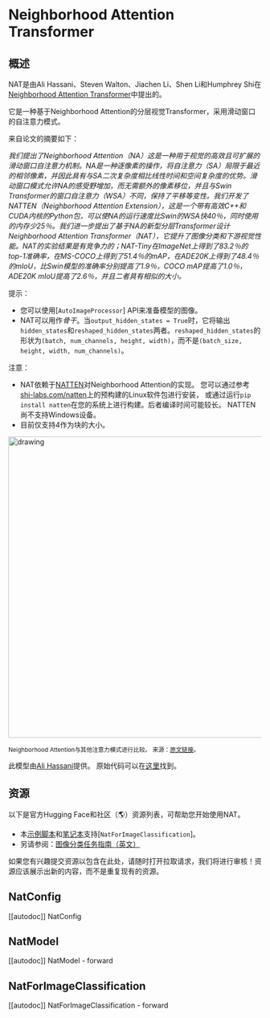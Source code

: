 <!--版权所有2022年HuggingFace团队。保留所有权利。

根据Apache许可证，2.0版（“许可证”）的规定，您不得使用此文件，除非符合许可证的规定。
您可以在以下网址获取许可证的副本

http://www.apache.org/licenses/LICENSE-2.0

除非适用法律要求或书面同意，根据许可证分发的软件是基于“原样”的分发，
没有任何明示或暗示的担保或条件。请参阅许可证以了解特定语言下的权限和限制。

⚠️ 请注意，这个文件是Markdown格式的，但包含了我们文档生成器（类似MDX）的特定语法，可能无法在Markdown查看器中正确显示。-->

# Neighborhood Attention Transformer

## 概述

NAT是由Ali Hassani、Steven Walton、Jiachen Li、Shen Li和Humphrey Shi在[Neighborhood Attention Transformer](https://arxiv.org/abs/2204.07143)中提出的。

它是一种基于Neighborhood Attention的分层视觉Transformer，采用滑动窗口的自注意力模式。

来自论文的摘要如下：

*我们提出了Neighborhood Attention（NA）这是一种用于视觉的高效且可扩展的滑动窗口自注意力机制。NA是一种逐像素的操作，将自注意力（SA）局限于最近的相邻像素，并因此具有与SA二次复杂度相比线性时间和空间复杂度的优势。滑动窗口模式允许NA的感受野增加，而无需额外的像素移位，并且与Swin Transformer的窗口自注意力（WSA）不同，保持了平移等变性。我们开发了NATTEN（Neighborhood Attention Extension），这是一个带有高效C++和CUDA内核的Python包，可以使NA的运行速度比Swin的WSA快40％，同时使用的内存少25％。我们进一步提出了基于NA的新型分层Transformer设计Neighborhood Attention Transformer（NAT），它提升了图像分类和下游视觉性能。NAT的实验结果是有竞争力的；NAT-Tiny在ImageNet上得到了83.2％的top-1准确率，在MS-COCO上得到了51.4％的mAP，在ADE20K上得到了48.4％的mIoU，比Swin模型的准确率分别提高了1.9％，COCO mAP提高了1.0％，ADE20K mIoU提高了2.6％，并且二者具有相似的大小。*

提示：
- 您可以使用[`AutoImageProcessor`] API来准备模型的图像。
- NAT可以用作*骨干*。当`output_hidden_states = True`时，它将输出`hidden_states`和`reshaped_hidden_states`两者。`reshaped_hidden_states`的形状为`(batch, num_channels, height, width)`，而不是`(batch_size, height, width, num_channels)`。

注意：
- NAT依赖于[NATTEN](https://github.com/SHI-Labs/NATTEN/)对Neighborhood Attention的实现。
您可以通过参考[shi-labs.com/natten](https://shi-labs.com/natten)上的预构建的Linux软件包进行安装，
或通过运行`pip install natten`在您的系统上进行构建。后者编译时间可能较长。
NATTEN尚不支持Windows设备。
- 目前仅支持4作为块的大小。

<img
src="https://huggingface.co/datasets/huggingface/documentation-images/resolve/main/neighborhood-attention-pattern.jpg"
alt="drawing" width="600"/>

<small> Neighborhood Attention与其他注意力模式进行比较。
来源：<a href="https://arxiv.org/abs/2204.07143">原文链接</a>。</small>

此模型由[Ali Hassani](https://huggingface.co/alihassanijr)提供。
原始代码可以在[这里](https://github.com/SHI-Labs/Neighborhood-Attention-Transformer)找到。

## 资源

以下是官方Hugging Face和社区（🌎）资源列表，可帮助您开始使用NAT。

<PipelineTag pipeline="image-classification"/>

- 本[示例脚本](https://github.com/huggingface/transformers/tree/main/examples/pytorch/image-classification)和[笔记本](https://colab.research.google.com/github/huggingface/notebooks/blob/main/examples/image_classification.ipynb)支持[`NatForImageClassification`]。
- 另请参阅：[图像分类任务指南（英文）](../tasks/image_classification)

如果您有兴趣提交资源以包含在此处，请随时打开拉取请求，我们将进行审核！资源应该展示出新的内容，而不是重复现有的资源。

## NatConfig

[[autodoc]] NatConfig


## NatModel

[[autodoc]] NatModel
    - forward

## NatForImageClassification

[[autodoc]] NatForImageClassification
    - forward